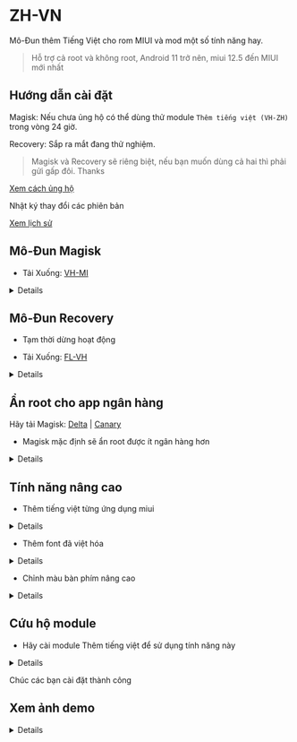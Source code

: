 # ZH-VN

Mô-Đun thêm Tiếng Việt cho rom MIUI và mod một số tính năng hay.

> Hỗ trợ cả root và không root, Android 11 trở nên, miui 12.5 đến MIUI mới nhất

## Hướng dẫn cài đặt

Magisk: Nếu chưa ủng hộ có thể dùng thử module `Thêm tiếng việt (VH-ZH)` trong vòng 24 giờ.

Recovery: Sắp ra mắt đang thử nghiệm.

> Magisk và Recovery sẽ riêng biệt, nếu bạn muốn dùng cả hai thì phải gửi gấp đôi. Thanks 

[Xem cách ủng hộ](/Support.md)

Nhật ký thay đổi các phiên bản

[Xem lịch sử](/Version.md)

## Mô-Đun Magisk

+ Tải Xuống: [VH-MI](https://github.com/kakathic/ZH-VN/releases/tag/MS-1.6)

<details>
<br/>

> **VH-GA**: Thêm bổ sung dịch vụ Google, cửa hàng play, bàn phím, v.v<br/>

> **VH-PT**: Crack Miui, hack theme, thời tiết bản global <br/>

> **VH-KE**: Cho phép gỡ cài đặt getapps, bật bàn phím, mod miui con lai giữa nền global và china vô số tiện ích hay, fix thông báo, mod tính năng Google photo không giới hạn sau lưu ảnh, 1 số game hỗ trợ fps max 90 120 v.v pupg, tốc chiến v.v<br/>

> **VH-ZH**: Thêm lịch âm , Thêm tiếng Việt, Xoá app china không dùng được ở Việt Nam, có thể fix thông báo cho android 13 <br/>

</details>

## Mô-Đun Recovery

+ Tạm thời dừng hoạt động 

+ Tải Xuống: [FL-VH](https://github.com/kakathic/ZH-VN/releases/tag/FL-1.6666)

<details>
<br/>

+ Sử dụng: TWRP, FOX v.v để cài module

+ Trước khi flash thì ở điện thoại ấn *#06# hoặc nhớ thêm tài khoản mi để xác nhận.

+ Lưu ý: Rom của bạn phải đã R/W, mới có thể dùng được module 

> **FL-GA**: Gói Gapps thêm đầy đủ dịch vụ Google cơ bản, Có ghi rõ hỗ trợ cho Android khi tải lưu ý, lên cài module này sau khi đã cài module FL-ZH nhớ chọn yes phần xóa app china rác để có nhiều không gian trống tránh lỗi đầy bộ nhớ.

> **FL-PT**: Crack theme, Mod Cài app hệ thống

> **FL-KE**: Gỡ bỏ Getapps, Hiện bàn phím nâng cao cho Gboard, Fix thông báo ở phần china mod, giữ đa nhiệm v.v

> **FL-ZH**: Thêm Tiếng Việt, Font Việt Hóa, Xoá App china rác, Lên cài module này đầu tiên vì nó sẽ xóa app có nhiều không gian trống để thêm những app khác của Google

R/W cho phép xoá, chỉnh sửa file hệ thống, Android 11 trở xuống thì không cần R/W vì rom đã R/W sẵn, còn hầu hết các máy mới android 12 trở nên đều phải R/W hệ thống mới cho phép sửa file hệ thống.

</details>

**Ẩn root cho app ngân hàng**
---

Hãy tải Magisk: [Delta](https://github.com/HuskyDG/magisk-files) | [Canary](https://github.com/topjohnwu/Magisk)

+ Magisk mặc định sẽ ẩn root được ít ngân hàng hơn 

<details>
<br/>

+ Hãy cài đặt như ảnh và vào phần Denylist ( cấu hình magisk hide )

+ Và chọn app muốn ẩn root.

+ Sau khi ẩn xong hãy vào ứng dụng ngân hàng và sử dụng thôi. Nếu vẫn hiện root xoá ứng dụng đa nhiệm và mở lại ứng dụng đó hoặc khởi động lại máy.

<img src="https://github.com/kakathic/ZH-VN/releases/download/Test-Vip/magisk.jpg" height="auto" width="49%" /> <img src="https://github.com/kakathic/ZH-VN/releases/download/Test-Vip/magisk2.jpg" height="auto" width="49%" />

<img src="https://github.com/kakathic/ZH-VN/releases/download/Test-Vip/magisk3.jpg" height="auto" width="49%" /> <img src="https://github.com/kakathic/ZH-VN/releases/download/Test-Vip/magisk4.jpg" height="auto" width="49%" />

</details>

**Tính năng nâng cao**
---

+ Thêm tiếng việt từng ứng dụng miui

<details>
<br/>

   + Để thêm tiếng việt từng ứng dụng hãy làm theo bước sau
   + Lưu ý: Chỉ VH ứng dụng của miui
   + Tạo 1 file ở trong thư mục `/sdcard/VH-MI`
   + Tên là `XList.md`
   + Rồi thêm ứng dụng muốn việt hóa vào đó
   + Ví dụ: `com.android.systemui` nó sẽ việt hóa ứng dụng Giao diện hệ thống
   + `com.android.systemui` là tên gói của ứng dụng đó

</details>

+ Thêm font đã việt hóa

<details>
<br/>

   + Bạn cũng có thể tự thêm font của mình bằng cách vào thư mục sau
   + `/storage/emulated/0/VH-MI/fonts` hoặc `/sdcard/VH-MI/fonts`
   + Hãy đổi tên file font của bạn thành `MiLanProVF.ttf`
   + Module nó sẽ tự nhận diện font
   + Bạn cũng có thể để những file font khác vào thư mục đó.

</details>

+ Chỉnh màu bàn phím nâng cao

<details>
<br/>

   + Vào thư mục sau
   + `/storage/emulated/0/VH-MI/color` hoặc `/sdcard/VH-MI/color`
   + Hãy sửa lại mã màu sáng và tối cho cùng màu với bàn phím 

</details>

**Cứu hộ module**
---

- Hãy cài module Thêm tiếng việt để sử dụng tính năng này

<details>
<br/>

   + Sau khi khởi động lại nếu nó bị đơ
   + Hẫy ấn 3 lần hoặc nhiều hơn cho đến khi hành động được thực hiện
   + Tăng âm lượng +3 mở ứng dụng magisk
   + Giảm âm lượng +3 Tắt toàn bộ module và sau đó bạn nên reboot lại máy, dí phím nguồn 1 lúc là reboot.
   + Tính năng này sẽ tự hủy nếu bạn vuốt vào màn hình 4 5 lần tùy ý nó sẽ tự tắt 
   + Lưu ý: Nếu bị đơ ít nên chạm vào màn hình mà hãy thực hiện hành động ấn âm lượng như trên để tính năng không bị tắt
   + Nếu bị tắt bạn có thể khởi động lại máy = cách dí phím nguồn và thực hiện lại các hành động bên trên

</details>

Chúc các bạn cài đặt thành công

**Xem ảnh demo**
---

<details>
<br/>

<img src="https://github.com/kakathic/ZH-VN/releases/download/Test-Vip/Demo0.jpg" height="auto" width="49%" /> <img src="https://github.com/kakathic/ZH-VN/releases/download/Test-Vip/Demo1.jpg" height="auto" width="49%" />
<img src="https://github.com/kakathic/ZH-VN/releases/download/Test-Vip/Demo2.jpg" height="auto" width="49%" /> <img src="https://github.com/kakathic/ZH-VN/releases/download/Test-Vip/Demo3.jpg" height="auto" width="49%" />
<img src="https://github.com/kakathic/ZH-VN/releases/download/Test-Vip/Demo4.jpg" height="auto" width="49%" /> <img src="https://github.com/kakathic/ZH-VN/releases/download/Test-Vip/Demo5.jpg" height="auto" width="49%" />

</details>
